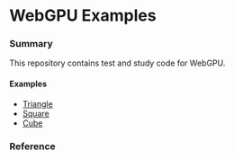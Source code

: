 # WebGPU Examples

### Summary

This repository contains test and study code for WebGPU.

#### Examples

- [Triangle](./samples/triangle.html)
- [Square](./samples/square.html)
- [Cube](./samples/cube.html)

### Reference

